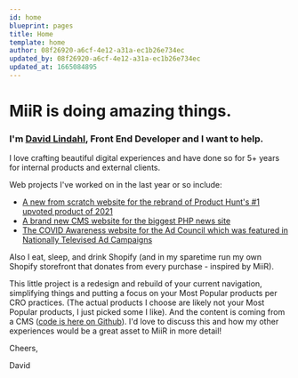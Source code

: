 ```yaml
---
id: home
blueprint: pages
title: Home
template: home
author: 08f26920-a6cf-4e12-a31a-ec1b26e734ec
updated_by: 08f26920-a6cf-4e12-a31a-ec1b26e734ec
updated_at: 1665084895
---
```

# MiiR is doing amazing things.

### I'm [David Lindahl](https://davidalindahl.com), Front End Developer and I want to help.

I love crafting beautiful digital experiences and have done so for 5+ years for internal products and external clients. 

Web projects I've worked on in the last year or so include:

- [A new from scratch website for the rebrand of Product Hunt's #1 upvoted product of 2021](https://Sprig.com)
- [A brand new CMS website for the biggest PHP news site](https://Laravel-News.com)
- [The COVID Awareness website for the Ad Council which was featured in Nationally Televised Ad Campaigns](https://getvaccineanswers.org/)

Also I eat, sleep, and drink Shopify (and in my sparetime run my own Shopify storefront that donates from every purchase - inspired by MiiR).

This little project is a redesign and rebuild of your current navigation, simplifying things and putting a focus on your Most Popular products per CRO practices. (The actual products I choose are likely not your Most Popular products, I just picked some I like). And the content is coming from a CMS ([code is here on Github](https://github.com/austriker27/miir-nav)). I'd love to discuss this and how my other experiences would be a great asset to MiiR in more detail! 

Cheers,

David